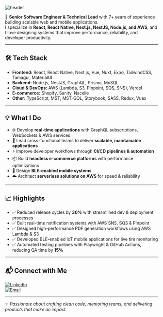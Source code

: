 ![header](https://capsule-render.vercel.app/api?type=venom&color=auto&height=300&section=Hi%20everyone&text=capsule%20render&fontSize=90)

🚀 **Senior Software Engineer & Technical Lead** with 7+ years of experience building scalable web and mobile applications.  
I specialize in **React, React Native, Next.js, NestJS, Node.js, and AWS**, and I love designing systems that improve performance, reliability, and developer productivity.  

---

## 🛠️ Tech Stack  

- **Frontend:** React, React Native, Next.js, Vue, Nuxt, Expo, TailwindCSS, Tamagui, MaterialUI  
- **Backend:** Node.js, NestJS, GraphQL, Prisma, MySQL  
- **Cloud & DevOps:** AWS (Lambda, S3, Pinpoint, SQS, SNS), Vercel  
- **E-commerce:** Shopify, Sanity, Nacelle  
- **Other:** TypeScript, MST, MST-GQL, Storybook, SASS, Redux, Vuex  

---

## 💡 What I Do  

- 🌐 Develop **real-time applications** with GraphQL subscriptions, WebSockets & AWS services  
- 🧩 Lead cross-functional teams to deliver **scalable, maintainable applications**  
- ⚡ Improve developer workflows through **CI/CD pipelines & automation**  
- 📦 Build **headless e-commerce platforms** with performance optimizations  
- 📲 Design **BLE-enabled mobile systems**  
- ☁️ Architect **serverless solutions on AWS** for speed & reliability  

---

## 📈 Highlights  

- ✅ Reduced release cycles by **30%** with streamlined dev & deployment processes  
- ✅ Built real-time notification systems with AWS SNS, SQS & Pinpoint
- ✅ Designed high-performance PDF generation workflows using AWS Lambda & S3
- ✅ Developed BLE-enabled IoT mobile applications for live tire monitoring
- ✅ Automated testing pipelines with Playwright & GitHub Actions, reducing QA time by **15%**  

---

## 📬 Connect with Me  

[![LinkedIn](https://img.shields.io/badge/LinkedIn-0077B5?style=for-the-badge&logo=linkedin&logoColor=white)](https://www.linkedin.com/in/kevin-brinach/)  
[![Email](https://img.shields.io/badge/Email-kevinbrinach%40gmail.com-red?style=for-the-badge&logo=gmail&logoColor=white)](mailto:kevinbrinach@gmail.com)  

---

✨ *Passionate about crafting clean code, mentoring teams, and delivering products that make an impact.*  
